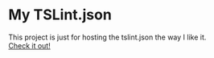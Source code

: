 # My TSLint.json

This project is just for hosting the tslint.json the way I like it.  
[Check it out!](./tslint.json) 
